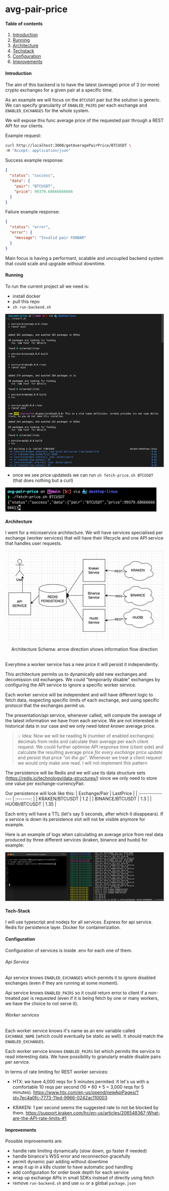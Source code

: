 # avg-pair-price

#### Table of contents

1. [Introduction](#introduction)
2. [Running](#running)
3. [Architecture](#architecture)
4. [Techstack](#tech-stack)
5. [Configuration](#configuration)
6. [Improvements](#improvements)

#### Introduction

The aim of this backend is to have the latest (average) price of 3 (or more) crypto exchanges for a given pair at a specific time.

As an example we will focus on the `BTCUSDT` pair but the solution is generic. We can specify granularity of `ENABLED_PAIRS` per each exchange and `ENABLED_EXCHANGES` for the whole system.

We will expose this func average price of the requested pair through a REST API for our clients.

Example request:

```sh
curl http://localhost:3000/getAveragePairPrice/BTCUSDT \
-H "Accept: application/json"
```

Success example response:

```json
{
  "status": "success",
  "data": {
    "pair": "BTCUSDT",
    "price": 99379.68666666666
  }
}
```

Failure example response:

```json
{
  "status": "error",
  "error": {
    "message": "Invalid pair FOOBAR"
  }
}
```

Main focus is having a performant, scalable and uncoupled backend system that could scale and upgrade without downtime.

#### Running

To run the current project all we need is:

- install docker
- pull this repo
- `sh run-backend.sh`

![](images/installation.png)

- once we see price updateds we can run `sh fetch-price.sh BTCUSDT` (that does nothing but a curl)

![](images/fetch-price.png)

#### Architecture

I went for a microservice architecture. We will have services specialised per exchange (worker services) that will have their lifecycle and one API service that handles user requests.

<div align="center">

![](images/architecture.png)

Architecture Schema: arrow direction shows information flow direction</div>

<br/>
Everytime a worker service has a new price it will persist it independently.

This architecture permits us to dynamically add new exchanges and decomission old exchanges. We could "temporarily disable" exchanges by configuring the API service to ignore a specific worker service.

Each worker service will be independent and will have different logic to fetch data, respecting specific limits of each exchange, and using specific protocol that the exchanges permit us.

The presentation/api service, whenever called, will compute the average of the latest information we have from each service. We are not interested in historical data in our case and we only need _latest known_ average price.

> 💡 Idea:
> Now we will be reading N (number of enabled exchanges) decimals from redis and calculate their average per each client request. We could further optimise API response time (client side) and calculate the resulting average price _for every exchange price update_ and persist that price _"on the go"_. Whenever we treat a client request we would only make one read. I will not implement this pattern

The persistence will be Redis and we will use its data structure sets (https://redis.io/technology/data-structures/) since we only need to store one value per exchange-currencyPair.

Our persistence will look like this:
| Exchange/Pair | LastPrice |
| :-------------- | :-------: |
| KRAKEN/BTCUSDT | 1.2 |
| BINANCE/BTCUSDT | 1.3 |
| HUOBI/BTCUSDT | 1.35 |

Each entry will have a TTL (let's say 5 seconds, after which it disappears). If a service is down its persistence slot will not be visible anymore for example.

Here is an example of logs when calculating an average price from real data produced by three different services (kraken, binance and huobi) for example:

![](images/average-price-from-sources.png)

#### Tech-Stack

I will use typescript and nodejs for all services. Express for api service. Redis for persistence layer. Docker for containerization.

#### Configuration

Configuration of services is inside .env for each one of them.

###### Api Service

Api service knows `ENABLED_EXCHANGES` which permits it to ignore disabled exchanges (even if they are running at some moment).

Api service knows `ENABLED_PAIRS` so it could return error to client if a non-treated pair is requested (even if it is being fetch by one or many workers, we have the choice to not serve it).

###### Worker services

Each worker service knows it's name as an env variable called `EXCHANGE_NAME` (which could eventually be static as well). It should match the `ENABLED_EXCHANGES`.

Each worker service knows `ENABLED_PAIRS` list which permits the service to read interesting data. We have possibility to granularly enable disable pairs per service.

In terms of rate limiting for REST worker services:

- HTX: we have 4,000 reqs for 5 minutes permited. It let's us with a comfortable 10 reqs per second (10 \* 60 \* 5 = 3,000 reqs for 5 minutes).
  https://www.htx.com/en-us/opend/newApiPages/?id=7ec4a0fc-7773-11ed-9966-0242ac110003

- KRAKEN: 1 per second seems the suggested rate to not be blocked by them.
  https://support.kraken.com/hc/en-us/articles/206548367-What-are-the-API-rate-limits-#1

#### Improvements

Possible improvements are:

- handle rate limiting dynamically (slow down, go faster if needed)
- handle binance's WSS error and reconnection gracefully
- permit dynamic pair adding without downtime
- wrap it up in a k8s cluster to have automatic pod handling
- add configuration for order book depth for each service
- wrap up exchange APIs in small SDKs instead of directly using fetch
- remove `run-backend.sh` and use `nx` or a global `package.json`
